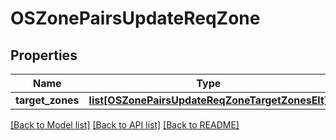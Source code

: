 # OSZonePairsUpdateReqZone

## Properties
Name | Type | Description | Notes
------------ | ------------- | ------------- | -------------
**target_zones** | [**list[OSZonePairsUpdateReqZoneTargetZonesElt]**](OSZonePairsUpdateReqZoneTargetZonesElt.md) |  | [optional] 

[[Back to Model list]](../README.md#documentation-for-models) [[Back to API list]](../README.md#documentation-for-api-endpoints) [[Back to README]](../README.md)


